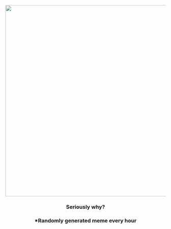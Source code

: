 <p align="center">
        <img src="https://i.redd.it/38uy88sofup91.jpg" width="600" height="600">
        </p>
        <h3 align="center">Seriously why?</h3>
        <h3 align="center">*Randomly generated meme every hour</h3>
    